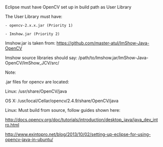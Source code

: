 Eclipse must have OpenCV set up in build path as User Library

The User Library must have:

	- opencv-2.x.x.jar (Priority 1)

	- Imshow.jar (Priority 2)

Imshow.jar is taken from: https://github.com/master-atul/ImShow-Java-OpenCV

Imshow source libraries should say: /path/to/Imshow.jar/ImShow-Java-OpenCV/ImShow_JCV/src/


Note:

.jar files for opencv are located:

Linux: /usr/share/OpenCV/java

OS X: /usr/local/Cellar/opencv/2.4.9/share/OpenCV/java

Linux: Must build from source, follow guides shown here:

http://docs.opencv.org/doc/tutorials/introduction/desktop_java/java_dev_intro.html

http://www.exintopro.net/blog/2013/10/02/setting-up-eclipse-for-using-opencv-java-in-ubuntu/

